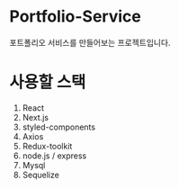 # Portfolio-Service
포트폴리오 서비스를 만들어보는 프로젝트입니다.

# 사용할 스택
1. React
2. Next.js
3. styled-components
4. Axios
5. Redux-toolkit
6. node.js / express
7. Mysql
8. Sequelize
